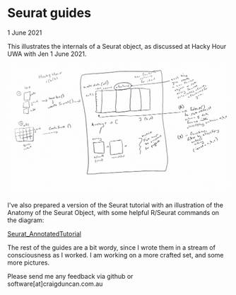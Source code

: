 # Seurat guides

1 June 2021

This illustrates the internals of a Seurat object, as discussed at Hacky Hour UWA with Jen 1 June 2021.

![Seurat Internals](images/SeuratInternal.png?raw=true)

I've also prepared a version of the Seurat tutorial with an illustration of the Anatomy of the Seurat Object, with some helpful R/Seurat commands on the diagram:

[Seurat_AnnotatedTutorial](Seurat_AnnotatedTutorial.md)

The rest of the guides are a bit wordy, since I wrote them in a stream of consciousness as I worked.   I am working on a more crafted set, and some more pictures.   

Please send me any feedback via github or software[at]craigduncan.com.au